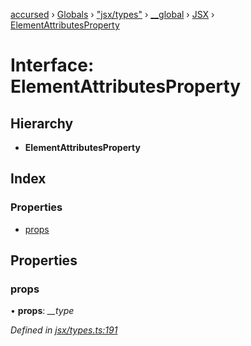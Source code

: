 [accursed](../README.md) › [Globals](../globals.md) › ["jsx/types"](../modules/_jsx_types_.md) › [__global](../modules/_jsx_types_.__global.md) › [JSX](../modules/_jsx_types_.__global.jsx.md) › [ElementAttributesProperty](_jsx_types_.__global.jsx.elementattributesproperty.md)

# Interface: ElementAttributesProperty

## Hierarchy

* **ElementAttributesProperty**

## Index

### Properties

* [props](_jsx_types_.__global.jsx.elementattributesproperty.md#props)

## Properties

###  props

• **props**: *__type*

*Defined in [jsx/types.ts:191](https://github.com/cancerberoSgx/accursed/blob/468bf3c/src/jsx/types.ts#L191)*
